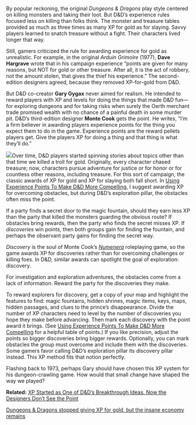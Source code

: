 By popular reckoning, the original _Dungeons & Dragons_ play style centered on killing monsters and taking their loot. But D&D’s experience rules focused less on killing than folks think. The monster and treasure tables provided as much as three times as many XP for gold as for slaying. Savvy players learned to snatch treasure without a fight. Their characters lived longer that way.

Still, gamers criticized the rule for awarding experience for gold as unrealistic. For example, in the original _Arduin Grimoire_ (1977), **Dave Hargrave** wrote that in his campaign experience “points are given for many reasons, but NOT for gold or other treasure. After all, it is the act of robbery, not the amount stolen, that gives the thief his experience.” The second-edition designers agreed, because they removed XP-for-gold from D&D.

But D&D co-creator **Gary Gygax** never aimed for realism. He intended to reward players with XP and levels for doing the things that made D&D fun—for exploring dungeons and for taking risks when surely the Oerth merchant trade promised wealth with no chance of a painful death in some murder pit. D&D’s third-edition designer **Monte Cook** gets the point. He writes, “I’m a firm believer in awarding players experience points for the thing you expect them to do in the game. Experience points are the reward pellets players get. Give the players XP for doing a thing and that thing is what they’ll do.”

[![](https://i0.wp.com/dmdavid.com/wp-content/uploads/2021/04/giant_dungeon_layout.jpg?resize=625%2C449)](https://i0.wp.com/dmdavid.com/wp-content/uploads/2021/04/giant_dungeon_layout.jpg)Over time, D&D players started spinning stories about topics other than that time we killed a troll for gold. Originally, every character chased treasure; now, characters pursue adventure for justice or for honor or for countless other reasons, including treasure. For this sort of campaign, the classic awards of XP for gold and XP for slaying both fall short. In [Using Experience Points To Make D&D More Compelling](https://dmdavid.com/tag/using-experience-points-to-make-your-dd-game-more-compelling/), I suggest awarding XP for overcoming obstacles, but during D&D’s exploration pillar, the obstacles often miss the point.

If a party finds a secret door to the magic fountain, should they earn less XP than the party that killed the monsters guarding the obvious route? If obstacles bring rewards, then the party who finds the secret misses XP. If _discoveries_ win points, then both groups gain for finding the fountain, and perhaps the observant party gains for finding the secret way.

_Discovery_ is the soul of Monte Cook’s [_Numenera_](https://www.amazon.com/gp/product/1939979773/ref=as_li_qf_asin_il_tl?ie=UTF8&tag=dmdavid-20&creative=9325&linkCode=as2&creativeASIN=1939979773&linkId=8157b5d7ba0d3c482af25b451fac649e) roleplaying game, so the game awards XP for discoveries rather than for overcoming challenges or killing foes. In D&D, similar awards can spotlight the goal of exploration: discovery.

For investigation and exploration adventures, the obstacles come from a lack of information. Reward the party for the discoveries they make.

To reward explorers for discovery, get a copy of your map and highlight the features to find: magic fountains, hidden shrines, magic items, keys, maps, hidden passages, and clues to the prince’s disappearance. Divide the number of XP characters need to level by the number of discoveries you hope they make before advancing. Then mark each discovery with the point award it brings. (See [Using Experience Points To Make D&D More Compelling](https://dmdavid.com/tag/using-experience-points-to-make-your-dd-game-more-compelling/) for a helpful table of points.) If you like precision, adjust the points so bigger discoveries bring bigger rewards. Optionally, you can mark obstacles the group must overcome and include them with the discoveries. Some gamers favor calling D&D’s exploration pillar its discovery pillar instead. This XP method fits that notion perfectly.

Flashing back to 1973, perhaps Gary should have chosen this XP system for his dungeon-crawling game. How would that small change have shaped the way we played?

**Related:** [XP Started as One of D&D’s Breakthrough Ideas. Now the Designers Don’t See the Point](https://dmdavid.com/tag/xp-started-as-one-of-dds-breakthrough-ideas-now-the-designers-dont-see-the-point/)

[Dungeons & Dragons stopped giving XP for gold, but the insane economy remains](https://dmdavid.com/tag/dungeons-dragons-stopped-giving-xp-for-gold-but-the-insane-economy-remains/)